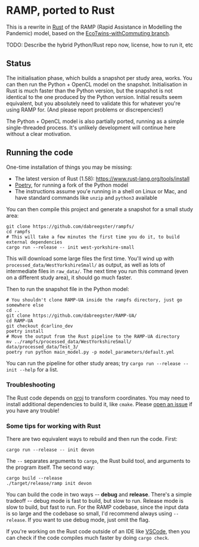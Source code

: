 # RAMP, ported to Rust

This is a rewrite in [Rust](https://www.rust-lang.org/) of the RAMP (Rapid
Assistance in Modelling the Pandemic) model, based on the
[EcoTwins-withCommuting
branch](https://github.com/Urban-Analytics/RAMP-UA/tree/Ecotwins-withCommuting).

TODO: Describe the hybrid Python/Rust repo now, license, how to run it, etc

## Status

The initialisation phase, which builds a snapshot per study area, works. You
can then run the Python + OpenCL model on the snapshot. Initialisation in Rust
is much faster than the Python version, but the snapshot is not identical to
the one produced by the Python version. Initial results seem equivalent, but
you absolutely need to validate this for whatever you're using RAMP for. (And
please report problems or discrepencies!)

The Python + OpenCL model is also partially ported, running as a simple
single-threaded process. It's unlikely development will continue here without a
clear motivation.

## Running the code

One-time installation of things you may be missing:

- The latest version of Rust (1.58): <https://www.rust-lang.org/tools/install>
- [Poetry](https://python-poetry.org), for running a fork of the Python model
- The instructions assume you'e running in a shell on Linux or Mac, and have
  standard commands like `unzip` and `python3` available

You can then compile this project and generate a snapshot for a small study area:

```shell
git clone https://github.com/dabreegster/rampfs/
cd rampfs
# This will take a few minutes the first time you do it, to build external dependencies
cargo run --release -- init west-yorkshire-small
```

This will download some large files the first time. You'll wind up with
`processed_data/WestYorkshireSmall/` as output, as well as lots of intermediate
files in `raw_data/`. The next time you run this command (even on a different
study area), it should go much faster.

Then to run the snapshot file in the Python model:

```shell
# You shouldn't clone RAMP-UA inside the rampfs directory, just go somewhere else
cd ..
git clone https://github.com/dabreegster/RAMP-UA/
cd RAMP-UA
git checkout dcarlino_dev
poetry install
# Move the output from the Rust pipeline to the RAMP-UA directory
mv ../rampfs/processed_data/WestYorkshireSmall/ data/processed_data/Test_3/
poetry run python main_model.py -p model_parameters/default.yml
```

You can run the pipeline for other study areas; try `cargo run --release --
init --help` for a list.

### Troubleshooting

The Rust code depends on [proj](https://proj.org) to transform coordinates. You
may need to install additional dependencies to build it, like `cmake`. Please
[open an issue](https://github.com/dabreegster/rampfs/issues) if you have any
trouble!

### Some tips for working with Rust

There are two equivalent ways to rebuild and then run the code. First:

```shell
cargo run --release -- init devon
```

The `--` separates arguments to `cargo`, the Rust build tool, and arguments to
the program itself. The second way:

```shell
cargo build --release
./target/release/ramp init devon
```

You can build the code in two ways -- **debug** and **release**. There's a
simple tradeoff -- debug mode is fast to build, but slow to run. Release mode is
slow to build, but fast to run. For the RAMP codebase, since the input data is
so large and the codebase so small, I'd recommend always using `--release`. If
you want to use debug mode, just omit the flag.

If you're working on the Rust code outside of an IDE like
[VSCode](https://marketplace.visualstudio.com/items?itemName=rust-lang.rust),
then you can check if the code compiles much faster by doing `cargo check`.
